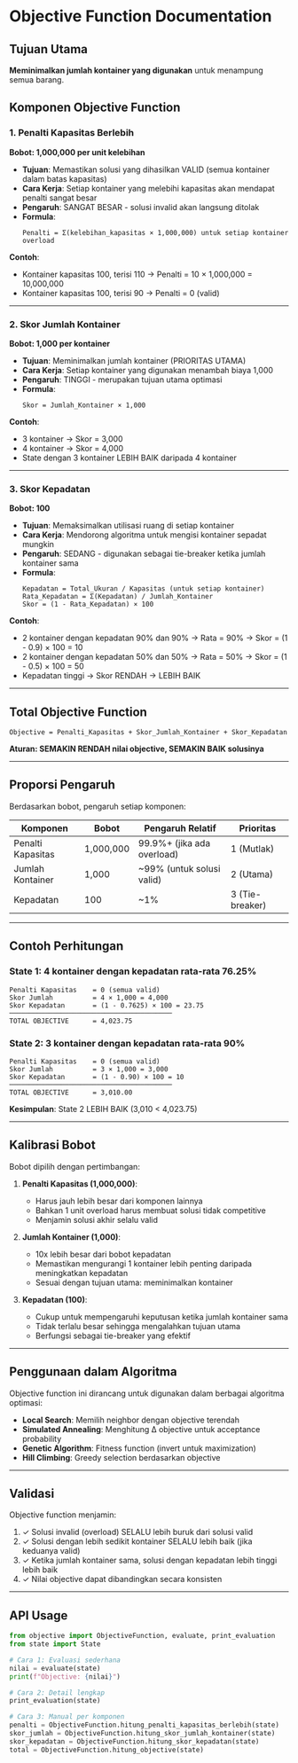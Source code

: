 # Objective Function Documentation

## Tujuan Utama
**Meminimalkan jumlah kontainer yang digunakan** untuk menampung semua barang.

## Komponen Objective Function

### 1. Penalti Kapasitas Berlebih
**Bobot: 1,000,000 per unit kelebihan**

- **Tujuan**: Memastikan solusi yang dihasilkan VALID (semua kontainer dalam batas kapasitas)
- **Cara Kerja**: Setiap kontainer yang melebihi kapasitas akan mendapat penalti sangat besar
- **Pengaruh**: SANGAT BESAR - solusi invalid akan langsung ditolak
- **Formula**: 
  ```
  Penalti = Σ(kelebihan_kapasitas × 1,000,000) untuk setiap kontainer overload
  ```

**Contoh**:
- Kontainer kapasitas 100, terisi 110 → Penalti = 10 × 1,000,000 = 10,000,000
- Kontainer kapasitas 100, terisi 90 → Penalti = 0 (valid)

---

### 2. Skor Jumlah Kontainer
**Bobot: 1,000 per kontainer**

- **Tujuan**: Meminimalkan jumlah kontainer (PRIORITAS UTAMA)
- **Cara Kerja**: Setiap kontainer yang digunakan menambah biaya 1,000
- **Pengaruh**: TINGGI - merupakan tujuan utama optimasi
- **Formula**: 
  ```
  Skor = Jumlah_Kontainer × 1,000
  ```

**Contoh**:
- 3 kontainer → Skor = 3,000
- 4 kontainer → Skor = 4,000
- State dengan 3 kontainer LEBIH BAIK daripada 4 kontainer

---

### 3. Skor Kepadatan
**Bobot: 100**

- **Tujuan**: Memaksimalkan utilisasi ruang di setiap kontainer
- **Cara Kerja**: Mendorong algoritma untuk mengisi kontainer sepadat mungkin
- **Pengaruh**: SEDANG - digunakan sebagai tie-breaker ketika jumlah kontainer sama
- **Formula**: 
  ```
  Kepadatan = Total_Ukuran / Kapasitas (untuk setiap kontainer)
  Rata_Kepadatan = Σ(Kepadatan) / Jumlah_Kontainer
  Skor = (1 - Rata_Kepadatan) × 100
  ```

**Contoh**:
- 2 kontainer dengan kepadatan 90% dan 90% → Rata = 90% → Skor = (1 - 0.9) × 100 = 10
- 2 kontainer dengan kepadatan 50% dan 50% → Rata = 50% → Skor = (1 - 0.5) × 100 = 50
- Kepadatan tinggi → Skor RENDAH → LEBIH BAIK

---

## Total Objective Function

```
Objective = Penalti_Kapasitas + Skor_Jumlah_Kontainer + Skor_Kepadatan
```

**Aturan: SEMAKIN RENDAH nilai objective, SEMAKIN BAIK solusinya**

---

## Proporsi Pengaruh

Berdasarkan bobot, pengaruh setiap komponen:

| Komponen | Bobot | Pengaruh Relatif | Prioritas |
|----------|-------|------------------|-----------|
| Penalti Kapasitas | 1,000,000 | 99.9%+ (jika ada overload) | 1 (Mutlak) |
| Jumlah Kontainer | 1,000 | ~99% (untuk solusi valid) | 2 (Utama) |
| Kepadatan | 100 | ~1% | 3 (Tie-breaker) |

---

## Contoh Perhitungan

### State 1: 4 kontainer dengan kepadatan rata-rata 76.25%
```
Penalti Kapasitas    = 0 (semua valid)
Skor Jumlah          = 4 × 1,000 = 4,000
Skor Kepadatan       = (1 - 0.7625) × 100 = 23.75
─────────────────────────────────────────
TOTAL OBJECTIVE      = 4,023.75
```

### State 2: 3 kontainer dengan kepadatan rata-rata 90%
```
Penalti Kapasitas    = 0 (semua valid)
Skor Jumlah          = 3 × 1,000 = 3,000
Skor Kepadatan       = (1 - 0.90) × 100 = 10
─────────────────────────────────────────
TOTAL OBJECTIVE      = 3,010.00
```

**Kesimpulan**: State 2 LEBIH BAIK (3,010 < 4,023.75)

---

## Kalibrasi Bobot

Bobot dipilih dengan pertimbangan:

1. **Penalti Kapasitas (1,000,000)**:
   - Harus jauh lebih besar dari komponen lainnya
   - Bahkan 1 unit overload harus membuat solusi tidak competitive
   - Menjamin solusi akhir selalu valid

2. **Jumlah Kontainer (1,000)**:
   - 10x lebih besar dari bobot kepadatan
   - Memastikan mengurangi 1 kontainer lebih penting daripada meningkatkan kepadatan
   - Sesuai dengan tujuan utama: meminimalkan kontainer

3. **Kepadatan (100)**:
   - Cukup untuk mempengaruhi keputusan ketika jumlah kontainer sama
   - Tidak terlalu besar sehingga mengalahkan tujuan utama
   - Berfungsi sebagai tie-breaker yang efektif

---

## Penggunaan dalam Algoritma

Objective function ini dirancang untuk digunakan dalam berbagai algoritma optimasi:

- **Local Search**: Memilih neighbor dengan objective terendah
- **Simulated Annealing**: Menghitung Δ objective untuk acceptance probability
- **Genetic Algorithm**: Fitness function (invert untuk maximization)
- **Hill Climbing**: Greedy selection berdasarkan objective

---

## Validasi

Objective function menjamin:

1. ✓ Solusi invalid (overload) SELALU lebih buruk dari solusi valid
2. ✓ Solusi dengan lebih sedikit kontainer SELALU lebih baik (jika keduanya valid)
3. ✓ Ketika jumlah kontainer sama, solusi dengan kepadatan lebih tinggi lebih baik
4. ✓ Nilai objective dapat dibandingkan secara konsisten

---

## API Usage

```python
from objective import ObjectiveFunction, evaluate, print_evaluation
from state import State

# Cara 1: Evaluasi sederhana
nilai = evaluate(state)
print(f"Objective: {nilai}")

# Cara 2: Detail lengkap
print_evaluation(state)

# Cara 3: Manual per komponen
penalti = ObjectiveFunction.hitung_penalti_kapasitas_berlebih(state)
skor_jumlah = ObjectiveFunction.hitung_skor_jumlah_kontainer(state)
skor_kepadatan = ObjectiveFunction.hitung_skor_kepadatan(state)
total = ObjectiveFunction.hitung_objective(state)
```
